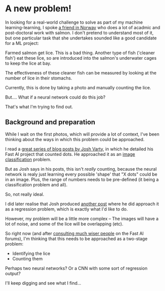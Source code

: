 # A new problem!

In looking for a real-world challenge to solve as part of my machine learning-learning, I spoke [a friend in Norway](https://loop.frontiersin.org/people/505062/overview) who does a lot of acadmic and post-doctoral work with salmon. I don't pretend to understand most of it, but one particular task that she undertakes sounded like a good candidate for a ML project:

Farmed salmon get lice. This is a bad thing. Another type of fish ('cleaner fish') eat these lice, so are introduced into the salmon's underwater cages to keep the lice at bay.

The effectiveness of these cleaner fish can be measured by looking at the number of lice in their stomachs.

Currently, this is done by taking a photo and manually counting the lice.

But.... What if a neural network could do this job?

That's what I'm trying to find out.

## Background and preparation

While I wait on the first photos, which will provide a lot of context, I've been thinking about the ways in which this problem could be approached.

I read a [great series of blog posts by Josh Varty](https://github.com/JoshVarty/ImageClassification/blob/master/3_CountingAgain.ipynb), in which he detailed his Fast AI project that counted dots. He approached it as an [image classification](https://towardsdatascience.com/fastai-image-classification-32d626da20) problem.

But as Josh says in his posts, this isn't *really* counting, because the neural network is realy just learning every possible 'shape' that "X dots" could be in an image. Plus, the range of numbers needs to be pre-defined (it being a classification problem and all).

So, not really ideal.

I did later realise that Josh produced [another post](https://github.com/JoshVarty/ImageClassification/blob/master/4_CountingRegression.ipynb) where he did approach it as a regression problem, which is exactly what I'd like to do.

However, my problem will be a little more complex – The images will have a lot of noise, and some of the lice will be overlapping (etc).

So right now (and after [consulting much wiser people](https://forums.fast.ai/t/novice-how-to-approach-a-problem-image-classification-image-segmentation/61566/3) on the Fast AI forums), I'm thinking that this needs to be approached as a two-stage problem:

- Identifying the lice
- Counting them

Perhaps two neural networks? Or a CNN with some sort of regression output?

I'll keep digging and see what I find...
